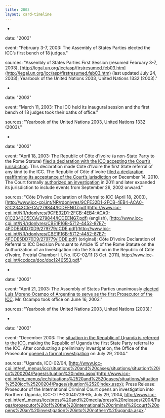 ```yaml
---
title: 2003
layout: card-timeline
---
```

-
 date: "2003"
 
 event: "February 3-7, 2003: The Assembly of States Parties elected the ICC’s first bench of 18 judges."

 sources: "Assembly of States Parties First Session (resumed February 3-7, 2003), [http://legal.un.org/icc/asp/firstresumed.feb03.htm](http://legal.un.org/icc/asp/firstresumed.feb03.htm) (last updated July 24, 2003); Yearbook of the United Nations 2003, United Nations 1332 (2003)." 

-
 date: "2003"
 
 event: "March 11, 2003: The ICC held its inaugural session and the first bench of 18 judges took their oaths of office."

 sources: "Yearbook of the United Nations 2003, United Nations 1332 (2003)." 

-
 date: "2003"

 event: "April 18, 2003: The Republic of Côte d'Ivoire (a non-State Party to the Rome Statute) [filed a declaration with the ICC accepting the Court’s jurisdiction](http://www.icc-cpi.int/NR/rdonlyres/9CFE32D1-2FCB-4EB4-ACA0-81C2343C5ECA/279844/ICDEENG7.pdf). This declaration made Côte d'Ivoire the first State referral of any kind to the ICC. The Republic of Côte d'Ivoire [filed a declaration reaffirming its acceptance of the Court’s jurisdiction](http://icc-cpi.int/NR/rdonlyres/498E8FEB-7A72-4005-A209-C14BA374804F/0/ReconCPI.pdf) on December 14, 2010. The Court formally [authorized an investigation](http://www.icc-cpi.int/iccdocs/doc/doc1240553.pdf) in 2011 and later expanded its jurisdiction to include events from September 29, 2002 onward."

 sources: "Côte D’Ivoire Declaration of Referral to ICC (April 18, 2003), [http://www.icc-cpi.int/NR/rdonlyres/9CFE32D1-2FCB-4EB4-ACA0-81C2343C5ECA/279844/ICDEENG7.pdf](http://www.icc-cpi.int/NR/rdonlyres/9CFE32D1-2FCB-4EB4-ACA0-81C2343C5ECA/279844/ICDEENG7.pdf) (english), [http://www.icc-cpi.int/NR/rdonlyres/CBE1F16B-5712-4452-87E7-4FDDE5DD70D9/279779/ICDE.pdf](http://www.icc-cpi.int/NR/rdonlyres/CBE1F16B-5712-4452-87E7-4FDDE5DD70D9/279779/ICDE.pdf) (original); Côte D’Ivoire Declaration of Referral to ICC Decision Pursuant to Article 15 of the Rome Statute on the Authorization of an Investigation into the Situation in the Republic of Côte d’Ivoire, Pretrial Chamber III, No. ICC-02/11 (3 Oct. 2011), http://www.icc-cpi.int/iccdocs/doc/doc1240553.pdf." 

-
 date: "2003"
 
 event: "April 21, 2003: The Assembly of States Parties unanimously [elected Luis Moreno Ocampo of Argentina to serve as the first Prosecutor of the ICC](http://www.icc-cpi.int/en_menus/icc/press%2520and%2520media/press%2520releases/2003/Pages/election%2520of%2520the%2520prosecutor.aspx). Mr. Ocampo took office on June 16, 2003."

 sources: "Yearbook of the United Nations 2003, United Nations (2003)." 

-
 date: "2003"
 
 event: "December 2003: The [situation in the Republic of Uganda is referred to the ICC](http://www.icc-cpi.int/en_menus/icc/press%2520and%2520media/press%2520releases/2004/Pages/president%2520of%2520uganda%2520refers%2520situation%2520concerning%2520the%2520lord_s%2520resistance%2520army%2520_lra_%2520to%2520the%2520icc.aspx), making the Republic of Uganda the first State Party referral to the ICC. After conducting a preliminary investigation, the Office of the Prosecutor [opened a formal investigation](http://www.icc-cpi.int/en_menus/icc/press%2520and%2520media/press%2520releases/2004/Pages/prosecutor%2520of%2520the%2520international%2520criminal%2520court%2520opens%2520an%2520investigation%2520into%2520nothern%2520uganda.aspx) on July 29, 2004."

 sources: "Uganda, ICC-02/04, [http://www.icc-cpi.int/en\_menus/icc/situations%20and%20cases/situations/situation%20icc%200204/Pages/situation%20index.aspx](http://www.icc-cpi.int/en_menus/icc/situations%2520and%2520cases/situations/situation%2520icc%25200204/Pages/situation%2520index.aspx); Press Release: Prosecutor of the International Criminal Court opens an investigation into Northern Uganda, ICC-OTP-20040729-65, July 29, 2004, http://www.icc-cpi.int/en\_menus/icc/press%20and%20media/press%20releases/2004/Pages/prosecutor%20of%20the%20international%20criminal%20court%20opens%20an%20investigation%20into%20nothern%20uganda.aspx." 